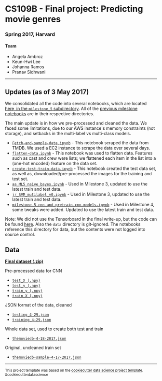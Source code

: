 # CS109B - Final project: Predicting movie genres
### Spring 2017, Harvard

#### Team
- Angela Ambroz
- Keun-Hwi Lee
- Johanna Ramos
- Pranav Sidhwani

----

## Updates (as of 3 May 2017)

We consolidated all the code into several notebooks, which are located [here, in the `milestone_5` subdirectory](https://github.com/QuinnLee/cs109-project/tree/master/notebooks/milestone_5).  All of the [previous milestone notebooks](https://github.com/QuinnLee/cs109-project/tree/master/notebooks) are in their respective directories.

The main update is in how we pre-processed and cleaned the data.  We faced some limitations, due to our AWS instance's memory constraints (not storage), and setbacks in the multi-label vs multi-class models.

- [`Fetch-and-sample-data.ipynb`](https://github.com/QuinnLee/cs109-project/blob/master/notebooks/milestone_5/Fetch-and-sample-data.ipynb) - This notebook scraped the data from TMDB.  We used a EC2 instance to scrape the data over several days.
- [`flatten-data.ipynb`](https://github.com/QuinnLee/cs109-project/blob/master/notebooks/milestone_5/flatten-data.ipynb) - This notebook was used to flatten data.  Features such as cast and crew were lists; we flattened each item in the list into a (one-hot encoded) feature on the data set.
- [`create-test-train-data.ipynb`](https://github.com/QuinnLee/cs109-project/blob/master/notebooks/milestone_5/create-test-train-data.ipynb) - This notebook created the test data set, as well as, downloaded/pre-processed the images for the training and test set.
- [`aa_ML5_naive_bayes.ipynb`](https://github.com/QuinnLee/cs109-project/blob/master/notebooks/milestone_5/aa_ML5_naive_bayes.ipynb) - Used in Milestone 3, updated to use the latest train and test data.
- [`jr_SVM_mutilabel_v0.ipynb`](https://github.com/QuinnLee/cs109-project/blob/master/notebooks/milestone_5/jr_SVM_mutilabel_v0.ipynb) - Used in Milestone 3, updated to use the latest train and test data.
- [`milestone-5-cnn-and-pretrain-cnn-models.ipynb`](https://github.com/QuinnLee/cs109-project/blob/master/notebooks/milestone_5/milestone-5-cnn-and-pretrain-cnn-models.ipynb) - Used in Milestone 4, some tweaks were added. Updated to use the latest train and test data.

Note: We did not use the Tensorboard in the final write-up, but the code can be found [here](https://github.com/QuinnLee/cs109-project/blob/master/notebooks/milestone_4/ql-tensor-board-ml4.ipynb). Also the `data` directory is git-ignored. The notebooks reference this directory for data, but the contents were not logged into source control.

## Data

**[Final dataset (.zip)](https://s3.amazonaws.com/cs109b-data/final_data.zip)**

Pre-processed data for CNN
- [`test_X (.npy)`](https://s3.amazonaws.com/cs109b-data/test_X_array.npy)
- [`test_y (.npy)`](https://s3.amazonaws.com/cs109b-data/test_y_array.npy)
- [`train_y (.npy)`](https://s3.amazonaws.com/cs109b-data/Y_array.npy)
- [`train_X (.npy)`](https://s3.amazonaws.com/cs109b-data/X_array.npy)

JSON format of the data, cleaned
- [`testing_4-29.json`](https://s3.amazonaws.com/cs109b-data/testing_4-29.json)
- [`training_4-29.json`](https://s3.amazonaws.com/cs109b-data/training_4-29.json)

Whole data set, used to create both test and train
- [`themoviedb-4-18-2017.json`](https://s3.amazonaws.com/cs109b-data/themoviedb-4-18-2017.json)

Original, uncleaned train set
- [`themoviedb-sample-4-17-2017.json`](https://s3.amazonaws.com/cs109b-data/themoviedb-sample-4-17-2017.json)


--------

<p><small>This project template was based on the <a target="_blank" href="https://drivendata.github.io/cookiecutter-data-science/">cookiecutter data science project template</a>. #cookiecutterdatascience</small></p>
